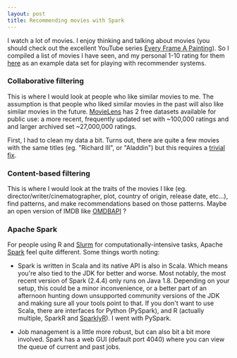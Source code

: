 ```yaml
---
layout: post
title: Recommending movies with Spark
---
```


I watch a lot of movies. I enjoy thinking and talking about movies (you should check out the excellent YouTube series [Every Frame A Painting](https://www.youtube.com/user/everyframeapainting)). So I compiled a list of movies I have seen, and my personal 1-10 rating for them [here](https://github.com/ptvan/movies) as an example data set for playing with recommender systems.

### Collaborative filtering

This is where I would look at people who like similar movies to me. The assumption is that people who liked similar movies in the past will also like similar movies in the future. [MovieLens](https://grouplens.org/datasets/movielens/) has 2 free datasets available for public use: a more recent, frequently updated set with ~100,000 ratings and and larger archived set ~27,000,000 ratings.

First, I had to clean my data a bit. Turns out, there are quite a few movies with the same titles (eg. "Richard III", or "Aladdin") but this requires a [trivial fix](https://github.com/ptvan/movies/blob/master/EDA.py).

### Content-based filtering

This is where I would look at the traits of the movies I like (eg. director/writer/cinematographer, plot, country of origin, release date, etc...), find patterns, and make recommendations based on those patterns. Maybe an open version of IMDB like [OMDBAPI](https://www.omdbapi.com/) ?

### Apache Spark

For people using R and [Slurm](https://slurm.schedmd.com/overview.html) for computationally-intensive tasks, Apache [Spark](https://spark.apache.org/) feel quite different. Some things worth noting:

* Spark is written in Scala and its native API is also in Scala. Which means you're also tied to the JDK for better and worse. Most notably, the most recent version of Spark (2.4.4) only runs on Java 1.8. Depending on your setup, this could be a minor inconvenience, or a better part of an afternoon hunting down unsupported community versions of the JDK and making sure all your tools point to that. If you don't want to use Scala, there are interfaces for Python (PySpark), and R (actually multiple, SparkR and [SparklyR](https://spark.rstudio.com/)). I went with PySpark.

* Job management is a little more robust, but can also bit a bit more involved. Spark has a web GUI (default port 4040) where you can view the queue of current and past jobs.
